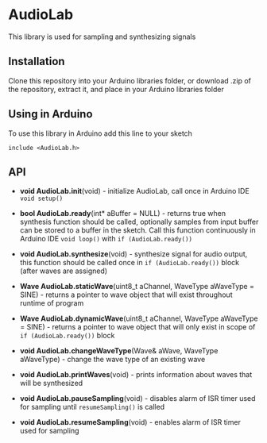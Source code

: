 # AudioLab

This library is used for sampling and synthesizing signals

## Installation

Clone this repository into your Arduino libraries folder, or download .zip of the repository, extract it, and place in your Arduino libraries folder

## Using in Arduino

To use this library in Arduino add this line to your sketch 

`include <AudioLab.h>`

## API

* **void AudioLab.init**(void) - initialize AudioLab, call once in Arduino IDE `void setup()`

* **bool AudioLab.ready**(int* aBuffer = NULL) - returns true when synthesis function should be called, optionally samples from input buffer can be stored to a buffer in the sketch. Call this function continuously in Arduino IDE `void loop()` with `if (AudioLab.ready())`

* **void AudioLab.synthesize**(void) - synthesize signal for audio output, this function should be called once in `if (AudioLab.ready())` block (after waves are assigned)

* **Wave AudioLab.staticWave**(uint8_t aChannel, WaveType aWaveType = SINE) - returns a pointer to wave object that will exist throughout runtime of program

* **Wave AudioLab.dynamicWave**(uint8_t aChannel, WaveType aWaveType = SINE) - returns a pointer to wave object that will only exist in scope of `if (AudioLab.ready())` block

* **void AudioLab.changeWaveType**(Wave& aWave, WaveType aWaveType) - change the wave type of an existing wave

* **void AudioLab.printWaves**(void) - prints information about waves that will be synthesized

* **void AudioLab.pauseSampling**(void) - disables alarm of ISR timer used for sampling until `resumeSampling()` is called

* **void AudioLab.resumeSampling**(void) - enables alarm of ISR timer used for sampling

